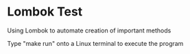 # Lombok Test

Using Lombok to automate creation of important methods

Type "make run" onto a Linux terminal to execute the program

